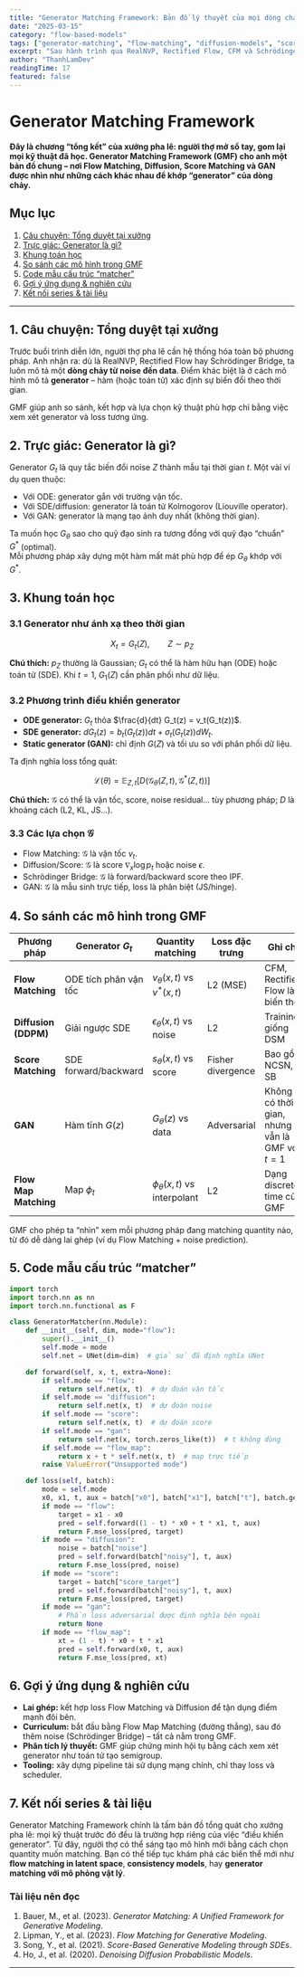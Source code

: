 ```yaml
---
title: "Generator Matching Framework: Bản đồ lý thuyết của mọi dòng chảy"
date: "2025-03-15"
category: "flow-based-models"
tags: ["generator-matching", "flow-matching", "diffusion-models", "score-matching", "theory"]
excerpt: "Sau hành trình qua RealNVP, Rectified Flow, CFM và Schrödinger Bridge, người thợ pha lê tổng kết một khung lý thuyết chung: Generator Matching. Bài viết giải thích trực giác, ngôn ngữ toán học, và cách ánh xạ giữa các mô hình generative."
author: "ThanhLamDev"
readingTime: 17
featured: false
---
```


# Generator Matching Framework

**Đây là chương “tổng kết” của xưởng pha lê: người thợ mở sổ tay, gom lại mọi kỹ thuật đã học. Generator Matching Framework (GMF) cho anh một bản đồ chung – nơi Flow Matching, Diffusion, Score Matching và GAN được nhìn như những cách khác nhau để khớp “generator” của dòng chảy.**

## Mục lục

1. [Câu chuyện: Tổng duyệt tại xưởng](#1-câu-chuyện-tổng-duyệt-tại-xưởng)
2. [Trực giác: Generator là gì?](#2-trực-giác-generator-là-gì)
3. [Khung toán học](#3-khung-toán-học)
4. [So sánh các mô hình trong GMF](#4-so-sánh-các-mô-hình-trong-gmf)
5. [Code mẫu cấu trúc “matcher”](#5-code-mẫu-cấu-trúc-matcher)
6. [Gợi ý ứng dụng & nghiên cứu](#6-gợi-ý-ứng-dụng--nghiên-cứu)
7. [Kết nối series & tài liệu](#7-kết-nối-series--tài-liệu)

---

## 1. Câu chuyện: Tổng duyệt tại xưởng

Trước buổi trình diễn lớn, người thợ pha lê cần hệ thống hóa toàn bộ phương pháp. Anh nhận ra: dù là RealNVP, Rectified Flow hay Schrödinger Bridge, ta luôn mô tả một **dòng chảy từ noise đến data**. Điểm khác biệt là ở cách mô hình mô tả **generator** – hàm (hoặc toán tử) xác định sự biến đổi theo thời gian.

GMF giúp anh so sánh, kết hợp và lựa chọn kỹ thuật phù hợp chỉ bằng việc xem xét generator và loss tương ứng.

## 2. Trực giác: Generator là gì?

Generator $G_t$ là quy tắc biến đổi noise $Z$ thành mẫu tại thời gian $t$. Một vài ví dụ quen thuộc:

- Với ODE: generator gắn với trường vận tốc.
- Với SDE/diffusion: generator là toán tử Kolmogorov (Liouville operator).
- Với GAN: generator là mạng tạo ảnh duy nhất (không thời gian).

Ta muốn học $G_{\theta}$ sao cho quỹ đạo sinh ra tương đồng với quỹ đạo “chuẩn” $G^{\ast}$ (optimal).  
Mỗi phương pháp xây dựng một hàm mất mát phù hợp để ép $G_{\theta}$ khớp với $G^{\ast}$.

## 3. Khung toán học

### 3.1 Generator như ánh xạ theo thời gian

$$
X_t = G_t(Z), \qquad Z \sim p_Z
$$

**Chú thích:** $p_Z$ thường là Gaussian; $G_t$ có thể là hàm hữu hạn (ODE) hoặc toán tử (SDE). Khi $t=1$, $G_1(Z)$ cần phân phối như dữ liệu.

### 3.2 Phương trình điều khiển generator

- **ODE generator:** $G_t$ thỏa $\frac{d}{dt} G_t(z) = v_t(G_t(z))$.
- **SDE generator:** $dG_t(z) = b_t(G_t(z)) dt + \sigma_t(G_t(z)) dW_t$.
- **Static generator (GAN):** chỉ định $G(Z)$ và tối ưu so với phân phối dữ liệu.

Ta định nghĩa loss tổng quát:

$$
\mathcal{L}(\theta) = \mathbb{E}_{Z, t}\Big[D\big(\mathcal{G}_\theta(Z,t), \mathcal{G}^*(Z,t)\big)\Big]
$$

**Chú thích:** $\mathcal{G}$ có thể là vận tốc, score, noise residual… tùy phương pháp; $D$ là khoảng cách (L2, KL, JS...).

### 3.3 Các lựa chọn $\mathcal{G}$

- Flow Matching: $\mathcal{G}$ là vận tốc $v_t$.
- Diffusion/Score: $\mathcal{G}$ là score $\nabla_x \log p_t$ hoặc noise $\epsilon$.
- Schrödinger Bridge: $\mathcal{G}$ là forward/backward score theo IPF.
- GAN: $\mathcal{G}$ là mẫu sinh trực tiếp, loss là phân biệt (JS/hinge).

## 4. So sánh các mô hình trong GMF

| Phương pháp | Generator $G_t$ | Quantity matching | Loss đặc trưng | Ghi chú |
|-------------|-----------------|-------------------|----------------|--------|
| **Flow Matching** | ODE tích phân vận tốc | $v_\theta(x,t)$ vs $v^*(x,t)$ | L2 (MSE) | CFM, Rectified Flow là biến thể |
| **Diffusion (DDPM)** | Giải ngược SDE | $\epsilon_\theta(x,t)$ vs noise | L2 | Training giống DSM |
| **Score Matching** | SDE forward/backward | $s_\theta(x,t)$ vs score | Fisher divergence | Bao gồm NCSN, SB |
| **GAN** | Hàm tĩnh $G(z)$ | $G_\theta(z)$ vs data | Adversarial | Không có thời gian, nhưng vẫn là GMF với $t=1$ |
| **Flow Map Matching** | Map $\phi_t$ | $\phi_\theta(x,t)$ vs interpolant | L2 | Dạng discrete-time của GMF |

GMF cho phép ta “nhìn” xem mỗi phương pháp đang matching quantity nào, từ đó dễ dàng lai ghép (ví dụ Flow Matching + noise prediction).

## 5. Code mẫu cấu trúc “matcher”

```python
import torch
import torch.nn as nn
import torch.nn.functional as F

class GeneratorMatcher(nn.Module):
    def __init__(self, dim, mode="flow"):
        super().__init__()
        self.mode = mode
        self.net = UNet(dim=dim)  # giả sử đã định nghĩa UNet

    def forward(self, x, t, extra=None):
        if self.mode == "flow":
            return self.net(x, t)  # dự đoán vận tốc
        if self.mode == "diffusion":
            return self.net(x, t)  # dự đoán noise
        if self.mode == "score":
            return self.net(x, t)  # dự đoán score
        if self.mode == "gan":
            return self.net(x, torch.zeros_like(t))  # t không dùng
        if self.mode == "flow_map":
            return x + t * self.net(x, t)  # map trực tiếp
        raise ValueError("Unsupported mode")

    def loss(self, batch):
        mode = self.mode
        x0, x1, t, aux = batch["x0"], batch["x1"], batch["t"], batch.get("aux")
        if mode == "flow":
            target = x1 - x0
            pred = self.forward((1 - t) * x0 + t * x1, t, aux)
            return F.mse_loss(pred, target)
        if mode == "diffusion":
            noise = batch["noise"]
            pred = self.forward(batch["noisy"], t, aux)
            return F.mse_loss(pred, noise)
        if mode == "score":
            target = batch["score_target"]
            pred = self.forward(batch["noisy"], t, aux)
            return F.mse_loss(pred, target)
        if mode == "gan":
            # Phần loss adversarial được định nghĩa bên ngoài
            return None
        if mode == "flow_map":
            xt = (1 - t) * x0 + t * x1
            pred = self.forward(x0, t, aux)
            return F.mse_loss(pred, xt)
```

## 6. Gợi ý ứng dụng & nghiên cứu

- **Lai ghép:** kết hợp loss Flow Matching và Diffusion để tận dụng điểm mạnh đôi bên.
- **Curriculum:** bắt đầu bằng Flow Map Matching (đường thẳng), sau đó thêm noise (Schrödinger Bridge) – tất cả nằm trong GMF.
- **Phân tích lý thuyết:** GMF giúp chứng minh hội tụ bằng cách xem xét generator như toán tử tạo semigroup.
- **Tooling:** xây dựng pipeline tái sử dụng mạng chính, chỉ thay loss và scheduler.

## 7. Kết nối series & tài liệu

Generator Matching Framework chính là tấm bản đồ tổng quát cho xưởng pha lê: mọi kỹ thuật trước đó đều là trường hợp riêng của việc “điều khiển generator”. Từ đây, người thợ có thể sáng tạo mô hình mới bằng cách chọn quantity muốn matching. Bạn có thể tiếp tục khám phá các biến thể mới như **flow matching in latent space**, **consistency models**, hay **generator matching với mô phỏng vật lý**.

### Tài liệu nên đọc

1. Bauer, M., et al. (2023). *Generator Matching: A Unified Framework for Generative Modeling*.
2. Lipman, Y., et al. (2023). *Flow Matching for Generative Modeling*.
3. Song, Y., et al. (2021). *Score-Based Generative Modeling through SDEs*.
4. Ho, J., et al. (2020). *Denoising Diffusion Probabilistic Models*.

---

<script src="/assets/js/katex-init.js"></script>
